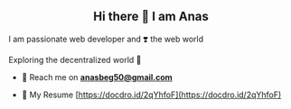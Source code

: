 <h2 align="center"> Hi there 👋 I am Anas</h2>
<p>I am passionate web developer and ❣️ the web world</p>
<p>Exploring the decentralized world 🤘</p>

- 📲 Reach me on **anasbeg50@gmail.com**

- 📄 My Resume [https://docdro.id/2qYhfoF](https://docdro.id/2qYhfoF)

